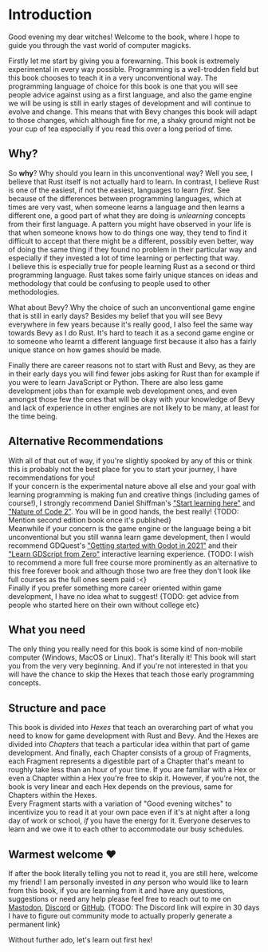 # Introduction

Good evening my dear witches! Welcome to the book, where I hope to guide you
through the vast world of computer magicks.

Firstly let me start by giving you a forewarning. This book is extremely
experimental in every way possible. Programming is a well-trodden field but this
book chooses to teach it in a very unconventional way. The programming language
of choice for this book is one that you will see people advice against using as
a first language, and also the game engine we will be using is still in early
stages of development and will continue to evolve and change. This means that
with Bevy changes this book will adapt to those changes, which although fine for
me, a shaky ground might not be your cup of tea especially if you read this over
a long period of time.

## Why?

So **why**? Why should you learn in this unconventional way? Well you see, I
believe that Rust itself is not actually hard to learn. In contrast, I believe
Rust is one of the easiest, if not the easiest, languages to learn _first_. See
because of the differences between programming languages, which at times are
very vast, when someone learns a language and then learns a different one, a
good part of what they are doing is _unlearning_ concepts from their first
language. A pattern you might have observed in your life is that when someone
knows how to do things one way, they tend to find it difficult to accept that
there might be a different, possibly even better, way of doing the same thing if
they found no problem in their particular way and especially if they invested a
lot of time learning or perfecting that way.\
I believe this is especially true for people learning Rust as a second or third
programming language. Rust takes some fairly unique stances on ideas and
methodology that could be confusing to people used to other methodologies.

What about Bevy? Why the choice of such an unconventional game engine that is
still in early days? Besides my belief that you will see Bevy everywhere in few
years because it's really good, I also feel the same way towards Bevy as I do
Rust. It's hard to teach it as a second game engine or to someone who learnt a
different language first because it also has a fairly unique stance on how games
should be made.

Finally there are career reasons not to start with Rust and Bevy, as they are in
their early days you will find fewer jobs asking for Rust than for example if
you were to learn JavaScript or Python. There are also less game development
jobs than for example web development ones, and even amongst those few the ones
that will be okay with your knowledge of Bevy and lack of experience in other
engines are not likely to be many, at least for the time being.

## Alternative Recommendations

With all of that out of way, if you're slightly spooked by any of this or think
this is probably not the best place for you to start your journey, I have
recommendations for you!\
If your concern is the experimental nature above all else and your goal with
learning programming is making fun and creative things (including games of
course!), I strongly recommend Daniel Shiffman's
["Start learning here"](https://www.youtube.com/playlist?list=PLRqwX-V7Uu6Zy51Q-x9tMWIv9cueOFTFA)
and
["Nature of Code 2"](https://www.youtube.com/playlist?list=PLRqwX-V7Uu6ZV4yEcW3uDwOgGXKUUsPOM).
You will be in good hands, the best really! {TODO: Mention second edition book
once it's published}\
Meanwhile if your concern is the game engine or the language being a bit
unconventional but you still wanna learn game development, then I would
recommend GDQuest's
["Getting started with Godot in 2021"](https://www.gdquest.com/tutorial/godot/learning-paths/getting-started-in-2021/)
and their
["Learn GDScript from Zero"](https://gdquest.itch.io/learn-godot-gdscript)
interactive learning experience. {TODO: I wish to recommend a more full free
course more prominently as an alternative to this free forever book and although
those two are free they don't look like full courses as the full ones seem paid
:<}\
Finally if you prefer something more career oriented within game development, I
have no idea what to suggest! {TODO: get advice from people who started here on
their own without college etc}

## What you need

The only thing you really need for this book is some kind of non-mobile computer
(Windows, MacOS or Linux). That's literally it! This book will start you from
the very very beginning. And if you're not interested in that you will have the
chance to skip the Hexes that teach those early programming concepts.

## Structure and pace

This book is divided into _Hexes_ that teach an overarching part of what you
need to know for game development with Rust and Bevy. And the Hexes are divided
into _Chapters_ that teach a particular idea within that part of game
development. And finally, each Chapter consists of a group of Fragments, each
Fragment represents a digestible part of a Chapter that's meant to roughly take
less than an hour of your time. If you are familiar with a Hex or even a Chapter
within a Hex you're free to skip it. However, if you're not, the book is very
linear and each Hex depends on the previous, same for Chapters within the
Hexes.\
Every Fragment starts with a variation of "Good evening witches" to incentivize
you to read it at your own pace even if it's at night after a long day of work
or school, _if_ you have the energy for it. Everyone deserves to learn and we
owe it to each other to accommodate our busy schedules.

## Warmest welcome ❤️

If after the book literally telling you not to read it, you are still here,
welcome my friend! I am personally invested in _any_ person who would like to
learn from this book, if you are learning from it and have any questions,
suggestions or need any help please feel free to reach out to me on
[Mastodon](https://witchy.ink/@Mathspy), [Discord](https://discord.gg/zwMfycA77)
or
[GitHub](https://github.com/Mathspy/bevy_for_witches/discussions/categories/q-a).
{TODO: The Discord link will expire in 30 days I have to figure out community
mode to actually properly generate a permanent link}

Without further ado, let's learn out first hex!
